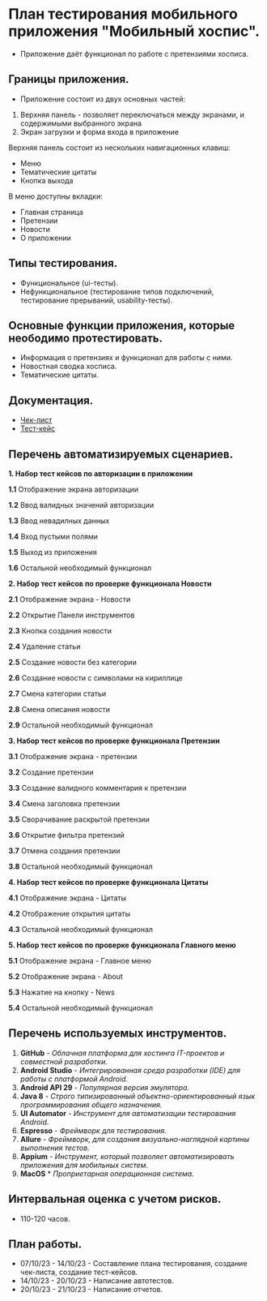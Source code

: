 # План тестирования мобильного приложения "Мобильный хоспис".
* Приложение даёт функционал по работе с претензиями хосписа.

## Границы приложения.
* Приложение состоит из двух основных частей: 

1. Верхняя панель - позволяет переключаться между экранами, и содержимыми выбранного экрана
2. Экран загрузки и форма входа в приложение

Верхняя панель состоит из нескольких навигационных клавиш:

- Меню
- Тематические цитаты
- Кнопка выхода

В меню доступны вкладки:

- Главная страница
- Претензии
- Новости
- О приложении

## Типы тестирования.
* Функциональное (ui-тесты).
* Нефункциональное (тестирование типов подключений, тестирование прерываний, usability-тесты).

## Основные функции приложения, которые неободимо протестировать.
* Информация о претензиях и функционал для работы с ними.
* Новостная сводка хосписа.
* Тематические цитаты.

## Документация.
* [Чек-лист](https://docs.google.com/spreadsheets/d/1RYLnD69B_UAB6fF2DettmjyhyCJu5jCT/edit?usp=sharing&ouid=108245064741572892629&rtpof=true&sd=true)
* [Тест-кейс](https://docs.google.com/spreadsheets/d/19JFt_4DQ4-Igu05GGtfopharYMGjpBSo/edit?usp=sharing&ouid=108245064741572892629&rtpof=true&sd=true)

## Перечень автоматизируемых сценариев.
**1. Набор тест кейсов по авторизации в приложении**

**1.1** Отображение экрана авторизации

**1.2** Ввод валидных значений авторизации

**1.3** Ввод невадилных данных

**1.4** Вход пустыми полями

**1.5** Выход из приложения

**1.6** Остальной необходимый функционал

**2. Набор тест кейсов по проверке функционала Новости**

**2.1** Отображение экрана - Новости

**2.2** Открытие Панели инструментов

**2.3** Кнопка создания новости

**2.4** Удаление статьи

**2.5** Создание новости без категории

**2.6** Создание новости с символами на кириллице

**2.7** Смена категории статьи

**2.8** Смена описания новости

**2.9** Остальной необходимый функционал

**3. Набор тест кейсов по проверке функционала Претензии**

**3.1** Отображение экрана - претензии

**3.2** Создание претензии

**3.3** Создание валидного комментария к претензии

**3.4** Смена заголовка претензии

**3.5** Сворачивание раскрытой претензии

**3.6** Открытие фильтра претензий

**3.7** Отмена создания претензии

**3.8** Остальной необходимый функционал

**4. Набор тест кейсов по проверке функционала Цитаты**

**4.1** Отображение экрана - Цитаты

**4.2** Отображение открытия цитаты

**4.3** Остальной необходимый функционал

**5. Набор тест кейсов по проверке функционала Главного меню**

**5.1** Отображение экрана - Главное меню

**5.2** Отображение экрана - About

**5.3** Нажатие на кнопку - News

**5.4** Остальной необходимый функционал

## Перечень используемых инструментов.
1. **GitHub** - *Облачная платформа для хостинга IT-проектов и совместной разработки.*
2. **Android Studio** -  *Интегрированная среда разработки (IDE) для работы с платформой Android.*
3. **Android API 29** - *Популярная версия эмулятора.*
4. **Java 8** - *Строго типизированный объектно-ориентированный язык программирования общего назначения.*
5. **UI Automator** - *Инструмент для автоматизации тестирования Android.*
6. **Espresso** - *Фреймворк для тестирования.*
7. **Allure** - *Фреймворк, для создания визуально-наглядной картины выполнения тестов.*
8. **Appium** - *Инструмент, который позволяет автоматизировать приложения для мобильных систем.*
9. **MacOS** * *Проприетарная операционная система.*

## Интервальная оценка с учетом рисков. 
* 110-120 часов.

## План работы.
* 07/10/23 - 14/10/23 - Составление плана тестирования, создание чек-листа, создание тест-кейсов.
* 14/10/23 - 20/10/23 - Написание автотестов.
* 20/10/23 - 21/10/23 - Написание отчетов.